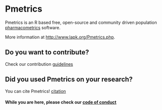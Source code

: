 # Pmetrics

Pmetrics is an R based free, open-source and community driven population [pharmacometrics](https://en.wikipedia.org/wiki/Pharmacometrics) software.

More information at http://www.lapk.org/Pmetrics.php.

## Do you want to contribute?

Check our contribution [guidelines](https://github.com/LAPKB/Pmetrics/blob/master/contributing.md)

## Did you used Pmetrics on your research?

You can cite Pmetrics! [citation](https://github.com/LAPKB/Pmetrics/blob/master/inst/CITATION)

#### While you are here, please check our [code of conduct](https://github.com/LAPKB/Pmetrics/blob/master/CODE_OF_CONDUCT.md)
